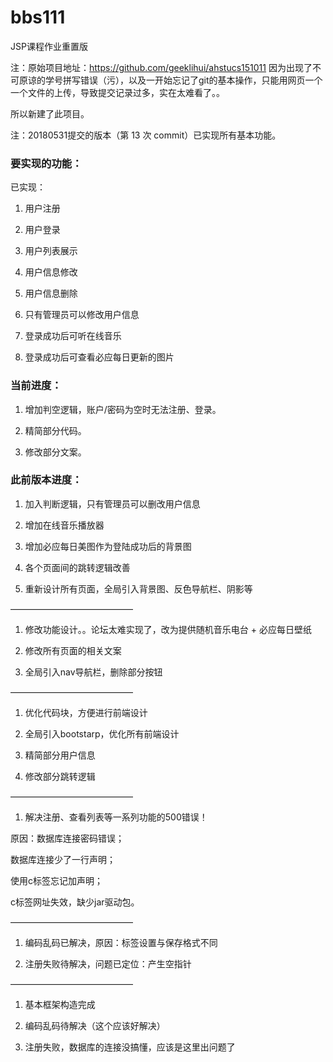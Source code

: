 # bbs111
JSP课程作业重置版

注：原始项目地址：https://github.com/geeklihui/ahstucs151011
因为出现了不可原谅的学号拼写错误（污），以及一开始忘记了git的基本操作，只能用网页一个一个文件的上传，导致提交记录过多，实在太难看了。。

所以新建了此项目。

注：20180531提交的版本（第 13 次 commit）已实现所有基本功能。

### 要实现的功能：

已实现：

1. 用户注册 

2. 用户登录 

3. 用户列表展示 

4. 用户信息修改 

5. 用户信息删除

6. 只有管理员可以修改用户信息

7. 登录成功后可听在线音乐

8. 登录成功后可查看必应每日更新的图片


### 当前进度：

1. 增加判空逻辑，账户/密码为空时无法注册、登录。

2. 精简部分代码。

3. 修改部分文案。


### 此前版本进度：

1. 加入判断逻辑，只有管理员可以删改用户信息

2. 增加在线音乐播放器

3. 增加必应每日美图作为登陆成功后的背景图

4. 各个页面间的跳转逻辑改善

5. 重新设计所有页面，全局引入背景图、反色导航栏、阴影等

——————————————

1. 修改功能设计。。论坛太难实现了，改为提供随机音乐电台 + 必应每日壁纸

2. 修改所有页面的相关文案

3. 全局引入nav导航栏，删除部分按钮

——————————————

1. 优化代码块，方便进行前端设计

2. 全局引入bootstarp，优化所有前端设计

3. 精简部分用户信息

4. 修改部分跳转逻辑

——————————————

1. 解决注册、查看列表等一系列功能的500错误！

原因：数据库连接密码错误；

数据库连接少了一行声明；

使用c标签忘记加声明；

c标签网址失效，缺少jar驱动包。

——————————————

1. 编码乱码已解决，原因：标签设置与保存格式不同

2. 注册失败待解决，问题已定位：产生空指针

——————————————

1. 基本框架构造完成

2. 编码乱码待解决（这个应该好解决）

3. 注册失败，数据库的连接没搞懂，应该是这里出问题了

